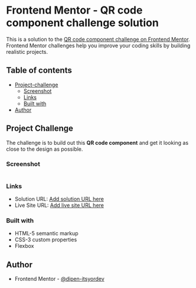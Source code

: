 # Frontend Mentor - QR code component challenge solution

This is a solution to the [QR code component challenge on Frontend Mentor](https://www.frontendmentor.io/challenges/qr-code-component-iux_sIO_H). Frontend Mentor challenges help you improve your coding skills by building realistic projects.

## Table of contents

- [Project-challenge](#Project-challenge)
  - [Screenshot](#screenshot)
  - [Links](#links)
  - [Built with](#built-with)
- [Author](#author)

## Project Challenge

The challenge is to build out this **QR code component** and get it looking as close to the design as possible.

### Screenshot

![]()

### Links

- Solution URL: [Add solution URL here](https://your-solution-url.com)
- Live Site URL: [Add live site URL here](https://your-live-site-url.com)

### Built with

- HTML-5 semantic markup
- CSS-3 custom properties
- Flexbox

## Author

- Frontend Mentor - [@dipen-itsyordev](https://www.frontendmentor.io/profile/dipen-itsyordev)
